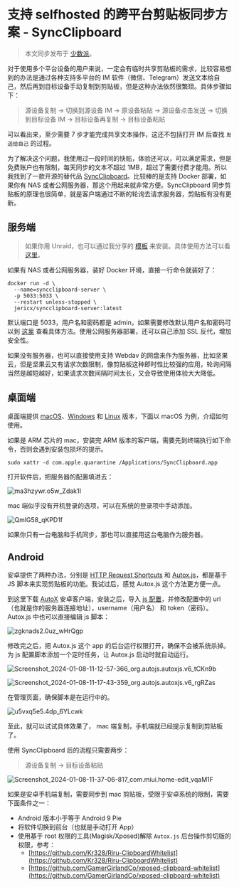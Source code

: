 # 支持 selfhosted 的跨平台剪贴板同步方案 - SyncClipboard

> 本文同步发布于 [少数派](https://sspai.com/post/85646)。

对于使用多个平台设备的用户来说，一定会有临时共享剪贴板的需求，比较容易想到的办法是通过各种支持多平台的 IM 软件（微信、Telegram）发送文本给自己，然后再到目标设备手动复制到剪贴板，但是这种办法依然很繁琐。具体步骤如下：

>源设备复制 -> 切换到源设备 IM -> 原设备粘贴 -> 源设备点击发送 -> 切换到目标设备 IM -> 目标设备再复制 -> 目标设备粘贴

可以看出来，至少需要 7 步才能完成共享文本操作，这还不包括打开 IM 后查找 `发送给自己`  的过程。

为了解决这个问题，我使用过一段时间的快贴，体验还可以，可以满足需求，但是免费账户也有限制，每天同步的文本不超过 1MB，超过了需要付费才能用。所以我找到了一款开源的替代品 [SyncClipboard](https://github.com/Jeric-X/SyncClipboard)。比较棒的是支持 Docker 部署，如果你有 NAS 或者公网服务器，那这个用起来就非常方便。SyncClipboard 同步剪贴板的原理也很简单，就是客户端通过不断的轮询去请求服务器，剪贴板有没有更新。
## 服务端

> 如果你用 Unraid，也可以通过我分享的 [模板](https://files.mynas.chat/share/0gxOryD7) 来安装。具体使用方法可以看 [这里](/unraid/unraid_docker_template.md)。

如果有 NAS 或者公网服务器，装好 Docker 环境，直接一行命令就装好了：

```
docker run -d \
  --name=syncclipboard-server \
  -p 5033:5033 \
  --restart unless-stopped \
  jericx/syncclipboard-server:latest
```

默认端口是 5033，用户名和密码都是 admin，如果需要修改默认用户名和密码可以到 [这里](https://hub.docker.com/r/jericx/syncclipboard-server) 查看具体方法。使用公网服务器部署，还可以自己添加 SSL 反代，增加安全性。

如果没有服务器，也可以直接使用支持 Webdav 的网盘来作为服务器，比如坚果云，但是坚果云又有请求次数限制，像剪贴板这种即时性比较强的应用，轮询间隔当然是越短越好，如果请求次数间隔时间太长，又会导致使用体验大大降低。
## 桌面端

桌面端提供 [macOS](https://github.com/Jeric-X/SyncClipboard.Desktop/releases)、[Windows](https://github.com/Jeric-X/SyncClipboard/releases/)  和 [Linux]( https://github.com/Jeric-X/SyncClipboard.Desktop/releases ) 版本，下面以 macOS 为例，介绍如何使用。

如果是 ARM 芯片的 mac，安装完 ARM 版本的客户端，需要先到终端执行如下命令，否则会遇到安装包损坏的提示。

```
sudo xattr -d com.apple.quarantine /Applications/SyncClipboard.app
```

打开软件后，把服务器的配置填进去：

![ma3hzywr.o5w_Zdak1I](https://img-1255332810.cos.ap-chengdu.myqcloud.com/ma3hzywr.o5w_Zdak1I.png)

mac 端似乎没有开机登录的选项，可以在系统的登录项中手动添加。

![QmlG58_qKPD1f](https://img-1255332810.cos.ap-chengdu.myqcloud.com/QmlG58_qKPD1f.png)

如果你只有一台电脑和手机同步，那也可以直接用这台电脑作为服务器。
## Android

安卓提供了两种办法，分别是  [HTTP Request Shortcuts](https://play.google.com/store/apps/details?id=ch.rmy.android.http_shortcuts) 和  [Autox.js](https://github.com/kkevsekk1/AutoX)，都是基于 JS 脚本来实现剪贴板的功能。我试过后，感觉 Autox.js 这个方法更方便一点。

到这里下载 [AutoX](https://github.com/kkevsekk1/AutoX/releases) 安卓客户端，安装之后，导入 [ js 配置](https://github.com/Jeric-X/SyncClipboard/blob/master/script/SyncAutoxJs.js)，并修改配置中的 url（也就是你的服务器连接地址），username（用户名） 和 token（密码）。 Autox.js
中也可以直接编辑 js 脚本：

![zgknads2.0uz_wHrQgp](https://img-1255332810.cos.ap-chengdu.myqcloud.com/zgknads2.0uz_wHrQgp.png)

修改完之后，把 Autox.js 这个 app 的后台运行权限打开，确保不会被系统杀掉。为 js 配置脚本添加一个定时任务，让 Autox.js 启动时就自动运行。

![Screenshot_2024-01-08-11-12-57-366_org.autojs.autoxjs.v6_tCKn9b](https://img-1255332810.cos.ap-chengdu.myqcloud.com/Screenshot_2024-01-08-11-12-57-366_org.autojs.autoxjs.v6_tCKn9b.jpg)

![Screenshot_2024-01-08-11-17-43-359_org.autojs.autoxjs.v6_rgRZas](https://img-1255332810.cos.ap-chengdu.myqcloud.com/Screenshot_2024-01-08-11-17-43-359_org.autojs.autoxjs.v6_rgRZas.jpg)

在管理页面，确保脚本是在运行中的。

![u5vxq5e5.4dp_6YLcwk](https://img-1255332810.cos.ap-chengdu.myqcloud.com/u5vxq5e5.4dp_6YLcwk.png)

至此，就可以试试具体效果了， mac 端复制，手机端就已经提示复制到剪贴板了。

使用 SyncClipboard 后的流程只需要两步：

> 源设备复制 -> 目标设备粘贴

![Screenshot_2024-01-08-11-37-06-817_com.miui.home-edit_vqaM1F](https://img-1255332810.cos.ap-chengdu.myqcloud.com/Screenshot_2024-01-08-11-37-06-817_com.miui.home-edit_vqaM1F.jpg)

如果是安卓手机端复制，需要同步到 mac 剪贴板，受限于安卓系统的限制，需要下面条件之一：
- Android 版本小于等于 Android 9 Pie
- 将软件切换到前台（也就是手动打开 App）
- 使用基于 root 权限的工具(Magisk/Xposed)解除 `Autox.js` 后台操作剪切版的权限，参考：
	- [https://github.com/Kr328/Riru-ClipboardWhitelist](https://github.com/Kr328/Riru-ClipboardWhitelist)
	- [https://github.com/GamerGirlandCo/xposed-clipboard-whitelist](https://github.com/GamerGirlandCo/xposed-clipboard-whitelist)

